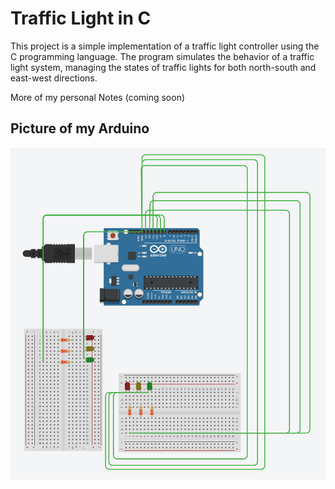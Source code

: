 # Traffic Light in C
 
This project is a simple implementation of a traffic light controller using the C programming language. The program simulates the behavior of a traffic light system, managing the states of traffic lights for both north-south and east-west directions.

More of my personal Notes (coming soon)

## Picture of my Arduino
![Traffic Light Simulation](./trafficLight.png)

